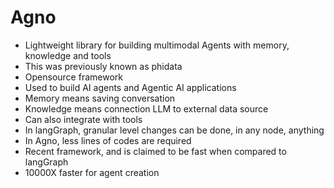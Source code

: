 # Agno

* Lightweight library for building multimodal Agents with memory, knowledge and tools
* This was previously known as phidata
* Opensource framework
* Used to build AI agents and Agentic AI applications
* Memory means saving conversation
* Knowledge means connection LLM to external data source
* Can also integrate with tools
* In langGraph, granular level changes can be done, in any node, anything
* In Agno, less lines of codes are required
* Recent framework, and is claimed to be fast when compared to langGraph
* 10000X faster for agent creation
